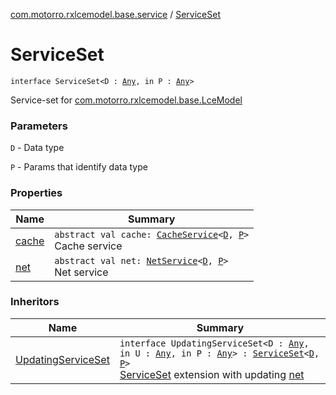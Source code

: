 [com.motorro.rxlcemodel.base.service](../index.md) / [ServiceSet](./index.md)

# ServiceSet

`interface ServiceSet<D : `[`Any`](https://kotlinlang.org/api/latest/jvm/stdlib/kotlin/-any/index.html)`, in P : `[`Any`](https://kotlinlang.org/api/latest/jvm/stdlib/kotlin/-any/index.html)`>`

Service-set for [com.motorro.rxlcemodel.base.LceModel](../../com.motorro.rxlcemodel.base/-lce-model/index.md)

### Parameters

`D` - Data type

`P` - Params that identify data type

### Properties

| Name | Summary |
|---|---|
| [cache](cache.md) | `abstract val cache: `[`CacheService`](../-cache-service/index.md)`<`[`D`](index.md#D)`, `[`P`](index.md#P)`>`<br>Cache service |
| [net](net.md) | `abstract val net: `[`NetService`](../-net-service/index.md)`<`[`D`](index.md#D)`, `[`P`](index.md#P)`>`<br>Net service |

### Inheritors

| Name | Summary |
|---|---|
| [UpdatingServiceSet](../-updating-service-set/index.md) | `interface UpdatingServiceSet<D : `[`Any`](https://kotlinlang.org/api/latest/jvm/stdlib/kotlin/-any/index.html)`, in U : `[`Any`](https://kotlinlang.org/api/latest/jvm/stdlib/kotlin/-any/index.html)`, in P : `[`Any`](https://kotlinlang.org/api/latest/jvm/stdlib/kotlin/-any/index.html)`> : `[`ServiceSet`](./index.md)`<`[`D`](../-updating-service-set/index.md#D)`, `[`P`](../-updating-service-set/index.md#P)`>`<br>[ServiceSet](./index.md) extension with updating [net](../-updating-service-set/net.md) |

